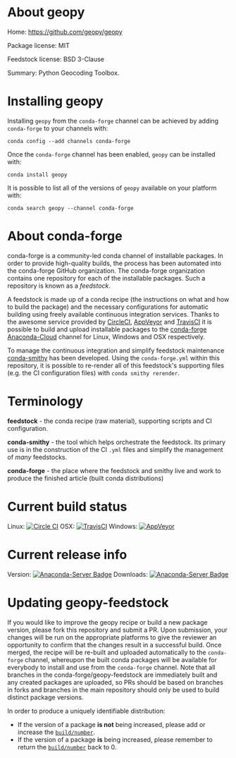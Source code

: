 About geopy
===========

Home: https://github.com/geopy/geopy

Package license: MIT

Feedstock license: BSD 3-Clause

Summary: Python Geocoding Toolbox.



Installing geopy
================

Installing `geopy` from the `conda-forge` channel can be achieved by adding `conda-forge` to your channels with:

```
conda config --add channels conda-forge
```

Once the `conda-forge` channel has been enabled, `geopy` can be installed with:

```
conda install geopy
```

It is possible to list all of the versions of `geopy` available on your platform with:

```
conda search geopy --channel conda-forge
```



About conda-forge
=================

conda-forge is a community-led conda channel of installable packages.
In order to provide high-quality builds, the process has been automated into the
conda-forge GitHub organization. The conda-forge organization contains one repository
for each of the installable packages. Such a repository is known as a *feedstock*.

A feedstock is made up of a conda recipe (the instructions on what and how to build
the package) and the necessary configurations for automatic building using freely
available continuous integration services. Thanks to the awesome service provided by
[CircleCI](https://circleci.com/), [AppVeyor](http://www.appveyor.com/)
and [TravisCI](https://travis-ci.org/) it is possible to build and upload installable
packages to the [conda-forge](https://anaconda.org/conda-forge)
[Anaconda-Cloud](http://docs.anaconda.org/) channel for Linux, Windows and OSX respectively.

To manage the continuous integration and simplify feedstock maintenance
[conda-smithy](http://github.com/conda-forge/conda-smithy) has been developed.
Using the ``conda-forge.yml`` within this repository, it is possible to re-render all of
this feedstock's supporting files (e.g. the CI configuration files) with ``conda smithy rerender``.


Terminology
===========

**feedstock** - the conda recipe (raw material), supporting scripts and CI configuration.

**conda-smithy** - the tool which helps orchestrate the feedstock.
                   Its primary use is in the construction of the CI ``.yml`` files
                   and simplify the management of *many* feedstocks.

**conda-forge** - the place where the feedstock and smithy live and work to
                  produce the finished article (built conda distributions)

Current build status
====================

Linux: [![Circle CI](https://circleci.com/gh/conda-forge/geopy-feedstock.svg?style=shield)](https://circleci.com/gh/conda-forge/geopy-feedstock)
OSX: [![TravisCI](https://travis-ci.org/conda-forge/geopy-feedstock.svg?branch=master)](https://travis-ci.org/conda-forge/geopy-feedstock)
Windows: [![AppVeyor](https://ci.appveyor.com/api/projects/status/github/conda-forge/geopy-feedstock?svg=True)](https://ci.appveyor.com/project/conda-forge/geopy-feedstock/branch/master)

Current release info
====================
Version: [![Anaconda-Server Badge](https://anaconda.org/conda-forge/geopy/badges/version.svg)](https://anaconda.org/conda-forge/geopy)
Downloads: [![Anaconda-Server Badge](https://anaconda.org/conda-forge/geopy/badges/downloads.svg)](https://anaconda.org/conda-forge/geopy)


Updating geopy-feedstock
========================

If you would like to improve the geopy recipe or build a new
package version, please fork this repository and submit a PR. Upon submission,
your changes will be run on the appropriate platforms to give the reviewer an
opportunity to confirm that the changes result in a successful build. Once
merged, the recipe will be re-built and uploaded automatically to the
`conda-forge` channel, whereupon the built conda packages will be available for
everybody to install and use from the `conda-forge` channel.
Note that all branches in the conda-forge/geopy-feedstock are
immediately built and any created packages are uploaded, so PRs should be based
on branches in forks and branches in the main repository should only be used to
build distinct package versions.

In order to produce a uniquely identifiable distribution:
 * If the version of a package **is not** being increased, please add or increase
   the [``build/number``](http://conda.pydata.org/docs/building/meta-yaml.html#build-number-and-string).
 * If the version of a package **is** being increased, please remember to return
   the [``build/number``](http://conda.pydata.org/docs/building/meta-yaml.html#build-number-and-string)
   back to 0.
